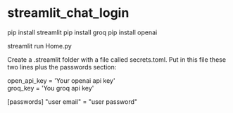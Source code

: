 # streamlit_chat_login


pip install streamlit
pip install groq
pip install openai

streamlit run Home.py

Create a .streamlit folder with a file called secrets.toml. Put in this file these two lines plus the passwords section:

open_api_key = 'Your openai api key'<br>
groq_key = 'You groq api key'

[passwords]
"user email" = "user password"
